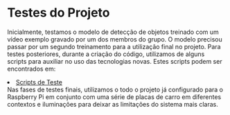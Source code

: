 # Testes do Projeto

Inicialmente, testamos o modelo de detecção de objetos treinado com um vídeo exemplo gravado por um dos membros do grupo. O modelo precisou passar por um segundo treinamento para a utilização final no projeto.
Para testes posteriores, durante a criação do código, utilizamos de alguns scripts para auxiliar no uso das tecnologias novas. Estes scripts podem ser encontrados em:
<li><a href="Codigo/testing"> Scripts de Teste</a></li>
Nas fases de testes finais, utilizamos o todo o projeto já configurado para o Raspberry Pi em conjunto com uma série de placas de carro em diferentes contextos e iluminações para deixar as limitações do sistema mais claras.